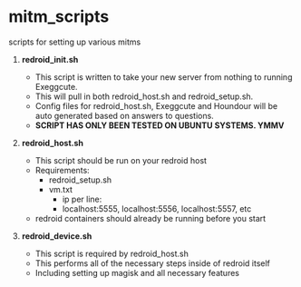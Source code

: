 # mitm_scripts
scripts for setting up various mitms

1. **redroid_init.sh**
    - This script is written to take your new server from nothing to running Exeggcute.
    - This will pull in both redroid_host.sh and redroid_setup.sh.
    - Config files for redroid_host.sh, Exeggcute and Houndour will be auto generated based on answers to questions.
    - **SCRIPT HAS ONLY BEEN TESTED ON UBUNTU SYSTEMS. YMMV**


2. **redroid_host.sh**
    - This script should be run on your redroid host
    - Requirements:
        - redroid_setup.sh
        - vm.txt
          - ip per line:
          - localhost:5555, localhost:5556, localhost:5557, etc
    - redroid containers should already be running before you start

3. **redroid_device.sh**
    - This script is required by redroid_host.sh
    - This performs all of the necessary steps inside of redroid itself
    - Including setting up magisk and all necessary features
